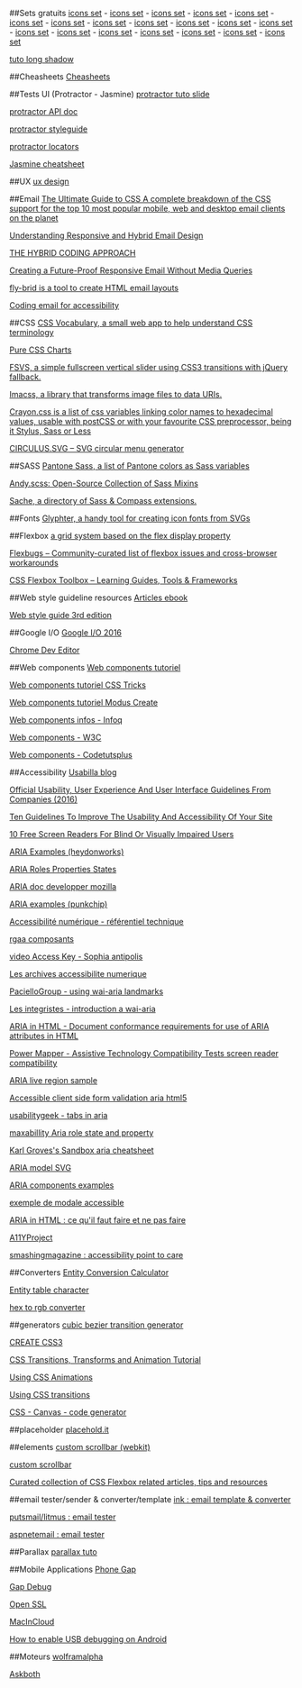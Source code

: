 ##Sets gratuits
[icons set](https://github.com/icons8/flat-color-icons)  - [icons set](https://icon54.com/free-pokemon-go-icons/)  - [icons set](https://speckyboy.com/freebie-colored-food-drink-icon-set/)   - [icons set](http://freebiesbug.com/sketch-freebies/170-retro-business-icons-sketch/)  - [icons set](https://dribbble.com/shots/2828120-All-Flags-Freebie-Flag-Kit)  - [icons set](http://tympanus.net/codrops/2015/07/20/freebie-cinema-icon-set/)  - [icons set](http://designhooks.com/freebies/20-media-flat-outline-icons/)  - [icons set](http://graphicburger.com/retinaicon-200-free-icons/)  - [icons set](https://dribbble.com/shots/2379242-Card-Icons-2-0-Free)  - [icons set](https://www.smashingmagazine.com/2014/04/freebie-flat-icon-set-60-icons-png-svg-eps-psd-ai/)  - [icons set](https://www.behance.net/gallery/17099959/FREE-FLAT-ICONS-2)  - [icons set](https://dribbble.com/shots/1081826-Cosmo-mini-free)  - 
[icons set](https://dribbble.com/shots/1029199-Flat-icons-PSD-3-Dribbble-invites)  - [icons set](http://joshuasortino.com/projects/publicons/)  - [icons set](https://dribbble.com/shots/1074961-Flat-Icons-EPS)  - [icons set](http://freebiesbug.com/illustrator-freebies/free-psd-cooking-icons/)  - [icons set](http://freebiesbug.com/psd-freebies/flat-apple-devices-icons-psd/)  - [icons set](http://freebiesbug.com/psd-freebies/dripicons-free-icon-set/)  - [icons set](http://freebiesbug.com/psd-freebies/16-flat-icons-psd/)

[tuto long shadow](http://fr.tuto.com/illustrator/creer-un-effet-long-shadow-avec-illustrator-et-photoshop-illustrator,45983.html)


##Cheasheets
[Cheasheets](http://ricostacruz.com/cheatsheets/)

##Tests UI (Protractor - Jasmine)
[protractor tuto slide](http://ramonvictor.github.io/protractor/slides/#/)

[protractor API doc](http://www.protractortest.org/#/api)

[protractor styleguide](https://github.com/CarmenPopoviciu/protractor-styleguide)

[protractor locators](https://github.com/angular/protractor/blob/master/docs/locators.md)

[Jasmine cheatsheet](http://ricostacruz.com/cheatsheets/jasmine.html)


##UX
[ux design](https://uxdesign.cc/)

##Email
[The Ultimate Guide to CSS
A complete breakdown of the CSS support for the top 10 most popular mobile, web and desktop email clients on the planet](https://www.campaignmonitor.com/css/)

[Understanding Responsive and Hybrid Email Design](https://litmus.com/blog/understanding-responsive-and-hybrid-email-design)

[THE HYBRID CODING APPROACH](http://labs.actionrocket.co/the-hybrid-coding-approach)

[Creating a Future-Proof Responsive Email Without Media Queries](https://webdesign.tutsplus.com/tutorials/creating-a-future-proof-responsive-email-without-media-queries--cms-23919)

[fly-brid is a tool to create HTML email layouts ](http://ryanfield.ca/fly-brid/)

[Coding email for accessibility](http://blog.rebelmail.com/accessibility-in-email-part-ii/)

##CSS
[CSS Vocabulary, a small web app to help understand CSS terminology](http://apps.workflower.fi/vocabs/)

[Pure CSS Charts](http://asciimoo.github.io/cssplot/)

[FSVS, a simple fullscreen vertical slider using CSS3 transitions with jQuery fallback.](http://luke.sno.wden.co.uk/full-screen-vertical-scroll#fsvs-initial-setup)

[Imacss, a library that transforms image files to data URIs.](https://github.com/akoenig/imacss)

[Crayon.css is a list of css variables linking color names to hexadecimal values, usable with postCSS or with your favourite CSS preprocessor, being it Stylus, Sass or Less](http://riccardoscalco.github.io/crayon/)

[CIRCULUS.SVG – SVG circular menu generator](https://sarasoueidan.com/tools/circulus/)

##SASS
[Pantone Sass, a list of Pantone colors as Sass variables](http://damonbauer.github.io/Pantone-Sass/)

[Andy.scss: Open-Source Collection of Sass Mixins](https://github.com/gillesbertaux/andy)

[Sache, a directory of Sass & Compass extensions.](http://www.sache.in/)

##Fonts
[Glyphter, a handy tool for creating icon fonts from SVGs](https://glyphter.com/)

##Flexbox
[a grid system based on the flex display property](http://flexboxgrid.com/)

[Flexbugs – Community-curated list of flexbox issues and cross-browser workarounds](https://github.com/philipwalton/flexbugs)

[CSS Flexbox Toolbox – Learning Guides, Tools & Frameworks](https://speckyboy.com/css-flexbox-toolbox/)

##Web style guideline resources
[Articles ebook](http://styleguides.io/)

[Web style guide 3rd edition](http://www.webstyleguide.com/wsg3/index.html)

##Google I/O
[Google I/O 2016](https://events.google.com/io2016/)

[Chrome Dev Editor](https://chrome.google.com/webstore/detail/chrome-dev-editor/pnoffddplpippgcfjdhbmhkofpnaalpg) 

##Web components
[Web components tutoriel](http://gafish.fr/shadow-dom-pour-vos-composants-web/)

[Web components tutoriel CSS Tricks](https://css-tricks.com/modular-future-web-components/)

[Web components tutoriel Modus Create](http://moduscreate.com/web-components-introduction/)

[Web components infos - Infoq](https://www.infoq.com/fr/news/2013/06/webcomponents)

[Web components - W3C](https://www.w3.org/TR/2013/WD-components-intro-20130606/)

[Web components - Codetutsplus](http://code.tutsplus.com/tutorials/intro-to-shadow-dom--net-34966)

##Accessibility
[Usabilla blog](http://blog.usabilla.com/)

[Official Usability, User Experience And User Interface Guidelines From Companies (2016)](http://usabilitygeek.com/usability-user-experience-user-interface-guidelines-companies-2016/)

[Ten Guidelines To Improve The Usability And Accessibility Of Your Site](http://usabilitygeek.com/guidelines-improve-usability-accessibility/)

[10 Free Screen Readers For Blind Or Visually Impaired Users](http://usabilitygeek.com/10-free-screen-reader-blind-visually-impaired-users/)

[ARIA Examples (heydonworks)](http://heydonworks.com/practical_aria_examples/)

[ARIA Roles Properties States](http://oaa-accessibility.org/examples/)

[ARIA doc developper mozilla](https://developer.mozilla.org/en-US/docs/Web/Accessibility/ARIA)

[ARIA examples (punkchip)](http://wai-aria.punkchip.com/)

[Accessibilité numérique - référentiel technique](http://references.modernisation.gouv.fr/referentiel-technique-0#title-critre-1110-a-dans-chaque-formulaire-le-contrle-de-saisie-est-il-utilis-de-manire-pertinente-)

[rgaa composants](https://github.com/DISIC/rgaa_composants_javascript)

[video Access Key - Sophia antipolis](http://portail.unice.fr/access-key)

[Les archives accessibilite numerique](http://list.accessiweb.org/pipermail/accessibilite-numerique_list.accessiweb.org/)

[PacielloGroup - using wai-aria landmarks](https://www.paciellogroup.com/blog/2013/02/using-wai-aria-landmarks-2013/)

[Les integristes - introduction a wai-aria](http://www.lesintegristes.net/2008/12/09/introduction-a-wai-aria-traduction/)

[ARIA in HTML - Document conformance requirements for use of ARIA attributes in HTML](https://specs.webplatform.org/html-aria/webspecs/master/)

[Power Mapper - Assistive Technology Compatibility Tests screen reader compatibility](http://www.powermapper.com/tests/)

[ARIA live region sample](http://juicystudio.com/article/wai-aria_live-regions_updated.php)

[Accessible client side form validation aria html5](http://www.deque.com/blog/accessible-client-side-form-validation-html5-wai-aria/)

[usabilitygeek - tabs in aria](http://usabilitygeek.com/accessible-web-development-using-w3c-wai-aria/)

[maxabillity Aria role state and property](http://www.maxability.co.in/wai-aria-overview/)

[Karl Groves's Sandbox aria cheatsheet](http://karlgroves-sandbox.com/CheatSheets/ARIA-Cheatsheet.html)

[ARIA model SVG](http://www.w3.org/TR/wai-aria/rdf_model.svg)

[ARIA components examples](http://www.w3.org/WAI/PF/aria-practices/#aria_ex)

[exemple de modale accessible](https://media-mediatemple.netdna-ssl.com/wp-content/uploads/2014/accessible.html)

[ARIA in HTML : ce qu'il faut faire et ne pas faire](http://rawgit.com/w3c/aria-in-html/master/index.html)

[A11YProject](http://a11yproject.com/)

[smashingmagazine : accessibility point to care](http://www.smashingmagazine.com/2014/05/mobile-accessibility-why-care-what-can-you-do/)

##Converters
[Entity Conversion Calculator](https://www.evotech.net/articles/testjsentities.html)

[Entity table character](http://dev.w3.org/html5/html-author/charref)

[hex to rgb converter](http://www.javascripter.net/faq/hextorgb.htm)

##generators
[cubic bezier transition generator](http://cubic-bezier.com/#.17,.67,.83,.67)

[CREATE CSS3](http://www.createcss3.com/)

[CSS Transitions, Transforms and Animation Tutorial](http://css3.bradshawenterprises.com/)

[Using CSS Animations](https://developer.mozilla.org/en-US/docs/Web/Guide/CSS/Using_CSS_animations)

[Using CSS transitions](https://developer.mozilla.org/en-US/docs/Web/Guide/CSS/Using_CSS_transitions)

[CSS - Canvas - code generator](http://html-generator.weebly.com/)

##placeholder
[placehold.it](http://placehold.it/)

##elements
[custom scrollbar (webkit)](https://css-tricks.com/custom-scrollbars-in-webkit/)

[custom scrollbar](http://codemug.com/html/custom-scrollbars-using-css/)

[Curated collection of CSS Flexbox related articles, tips and resources](http://cssflexbox.com/)


##email tester/sender & converter/template
[ink : email template & converter](http://zurb.com/ink/inliner.php)

[putsmail/litmus : email tester](https://putsmail.com/tests/new)

[aspnetemail : email tester](http://aspnetemail.com/)

##Parallax 
[parallax tuto](http://codepen.io/saransh/pen/BKJun)


##Mobile Applications
[Phone Gap](http://build.phonegap.com/)

[Gap Debug](https://www.genuitec.com/products/gapdebug/)

[Open SSL](https://www.openssl.org/)

[MacInCloud](http://www.macincloud.com/)

[How to enable USB debugging on Android](http://www.phonearena.com/news/How-to-enable-USB-debugging-on-Android_id53909)


##Moteurs
[wolframalpha](http://www.wolframalpha.com/)

[Askboth](http://www.askboth.com/)
